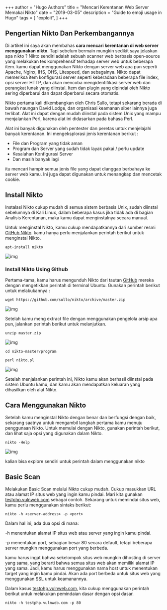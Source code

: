 +++
author = "Hugo Authors"
title = "Mencari Kerentanan Web Server Memakai Nikto"
date = "2019-03-05"
description = "Guide to emoji usage in Hugo"
tags = [
    "exploit",
]
+++

## Pengertian Nikto Dan Perkembangannya
Di artikel ini saya akan membahas __cara mencari kerentanan di web server menggunakan nikto__. Tapi sebelum bermain mungkin sedikit saya jelaskan apa nikto ? Nikto sendiri adalah sebuah scanner web berbasis open-source  yang melakukan tes komprehensif terhadap server web untuk beberapa item. kamu dapat menggunakan Nikto dengan server web apa pun seperti Apache, Nginx, IHS, OHS, Litespeed, dan sebagainya. Nikto dapat memeriksa item konfigurasi server seperti keberadaan beberapa file index, opsi server HTTP, dan akan mencoba mengidentifikasi server web dan perangkat lunak yang diinstal. Item dan plugin yang dipindai oleh Nikto sering diperbarui dan dapat diperbarui secara otomatis.

Nikto pertama kali dikembangkan oleh Chris Sullo, tetapi sekarang berada di bawah naungan David Lodge, dan organisasi keamanan siber lainnya juga terlibat. Alat ini dapat dengan mudah diinstal pada sistem Unix yang mampu menjalankan Perl, karena alat ini didasarkan pada bahasa Perl.

Alat ini banyak digunakan oleh pentester dan peretas untuk menjelajahi banyak kerentanan. Ini mengeksplorasi jenis kerentanan berikut :

* File dan Program yang tidak aman
* Program dan Server yang sudah tidak layak pakai / perlu update
* Kesalahan Konfigurasi Server
* Dan masih banyak lagi

itu mencari hampir semua jenis file yang dapat dianggap berbahaya ke server web kamu. Ini juga dapat digunakan untuk menangkap dan mencetak cookie.

## Install Nikto 
Instalasi Nikto cukup mudah di semua sistem berbasis Unix, sudah diinstal sebelumnya di Kali Linux, dalam beberapa kasus jika tidak ada di bagian Analisis Kerentanan, maka kamu dapat menginstalnya secara manual.

Untuk menginstal Nikto, kamu cukup mendapatkannya dari sumber resmi [GitHub Nikto](https://github.com/sullo/nikto). kamu hanya perlu menjalankan perintah berikut untuk menginstal Nikto.

```
apt-install nikto
```
![img](https://www.ceos3c.com/wp-content/uploads/2019/11/word-image.png?ezimgfmt=ng:webp/ngcb43)

### Install Nikto Using Github
Pertama-tama, kamu harus mengunduh Nikto dari tautan [GitHub](https://github.com/sullo/nikto) mereka dengan mengetikkan perintah di terminal Ubuntu. Gunakan perintah berikut untuk melakukannya :
```
wget https://github.com/sullo/nikto/archive/master.zip
```
![img](https://www.ceos3c.com/wp-content/uploads/2019/11/word-image-1.png?ezimgfmt=ng:webp/ngcb43)

Setelah kamu meng extract file dengan menggunakan pengelola arsip apa pun, jalankan perintah berikut untuk melanjutkan.

```
unzip master.zip
```

![img](https://www.ceos3c.com/wp-content/uploads/2019/11/word-image-2.png?ezimgfmt=ng:webp/ngcb43)

```
cd nikto-master/program
```

```
perl nikto.pl
```
![img](https://www.ceos3c.com/wp-content/uploads/2019/11/word-image-3.png?ezimgfmt=ng:webp/ngcb43)

Setelah menjalankan perintah ini, Nikto kamu akan berhasil diinstal pada sistem Ubuntu kamu, dan kamu akan mendapatkan keluaran yang dihasilkan oleh alat Nikto.

## Cara Menggunakan Nikto

Setelah kamu menginstal Nikto dengan benar dan berfungsi dengan baik, sekarang saatnya untuk mengambil langkah pertama kamu menuju penggunaan Nikto. Untuk memulai dengan Nikto, gunakan perintah berikut, dan lihat saja opsi yang digunakan dalam Nikto.

```
nikto -Help
```

![img](https://www.ceos3c.com/wp-content/uploads/2019/11/word-image-4-768x571.png?ezimgfmt=ng:webp/ngcb43)

kalian bisa explore sendiri untuk perintah dalam menggunakan nikto

## Basic Scan

Melakukan Basic Scan melalui Nikto cukup mudah. Cukup masukkan URL atau alamat IP situs web yang ingin kamu pindai. Mari kita gunakan [testphp.vulnweb.com](http://testphp.vulnweb.com/) sebagai contoh. Sekarang untuk memindai situs web, kamu perlu menggunakan sintaks berikut:

```
nikto -h <server-address> -p <port>
```

Dalam hal ini, ada dua opsi di mana:

-h menentukan alamat IP situs web atau server yang ingin kamu pindai.

-p menentukan port, sebagian besar 80 secara default, tetapi beberapa server mungkin menggunakan port yang berbeda.

kamu harus ingat bahwa sekelompok situs web mungkin dihosting di server yang sama, yang berarti bahwa semua situs web akan memiliki alamat IP yang sama. Jadi, kamu harus menggunakan nama host untuk menentukan target yang ingin kamu pindai. Akan ada port berbeda untuk situs web yang menggunakan SSL untuk keamanannya.

Dalam kasus [testphp.vulnweb.com](http://testphp.vulnweb.com/), kita cukup menggunakan perintah berikut untuk melakukan pemindaian dasar dengan opsi dasar.

```
nikto -h testphp.vulnweb.com -p 80
```